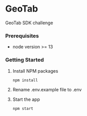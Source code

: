 # GeoTab
GeoTab SDK challenge

### Prerequisites
* node version >= 13
### Getting Started

1. Install NPM packages
   ```
   npm install
   ```
2. Rename .env.example file to .env

3. Start the app
   ```
   npm start
   ```


